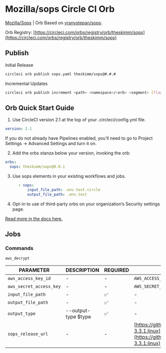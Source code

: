 # Mozilla/sops Circle CI Orb #

[Mozilla/Sops](https://github.com/mozilla/sops) | Orb Based on [vranystepan/sops](https://circleci.com/orbs/registry/orb/vranystepan/sops).

Orb Registry: [https://circleci.com/orbs/registry/orb/theskimm/sops](https://circleci.com/orbs/registry/orb/theskimm/sops)

## Publish ##

Initial Release

```bash
circleci orb publish sops.yaml theskimm/sops@#.#.#
```

Incremental Updates

```bash
circleci orb publish increment <path> <namespace>/<orb> <segment> [flags]
```

## Orb Quick Start Guide ##

1. Use CircleCI version 2.1 at the top of your .circleci/config.yml file.

```yaml
version: 2.1
```
If you do not already have Pipelines enabled, you'll need to go to Project Settings -> Advanced Settings and turn it on.

2. Add the orbs stanza below your version, invoking the orb:

```yaml
orbs:
  sops: theskimm/sops@0.0.1
```

3. Use sops elements in your existing workflows and jobs.

```yaml
      - sops:
          input_file_path: .env.test.circle
          output_file_path: .env.test
```

4. Opt-in to use of third-party orbs on your organization’s Security settings page.

[Read more in the docs here.](https://circleci.com/docs/2.0/using-orbs/)

## Jobs ##

### Commands ###

`aws_decrypt`

| PARAMETER             | DESCRIPTION | REQUIRED | DEFAULT                                                                  | TYPE         |
|-----------------------|-------------|----------|--------------------------------------------------------------------------|--------------|
| `aws_access_key_id`     | -           | -        | `AWS_ACCESS_KEY_ID`                                                        | `env_var_name` |
| `aws_secret_access_key` | -           | -        | `AWS_SECRET_ACCESS_KEY`                                                    | `env_var_name` |
| `input_file_path`       | -           | ✅        | -                                                                        | `string`       |
| `output_file_path`      | -           | ✅        | -                                                                        | `string`       |
| `output_type`      | --output-type $type           | ✅        | -                                                                        | `string`       |
| `sops_release_url`      | -           | -        | [https://github.com/mozilla/sops/releases/download/3.3.1/sops-3.3.1.linux](https://github.com/mozilla/sops/releases/download/3.3.1/sops-3.3.1.linux) | `string`       |

